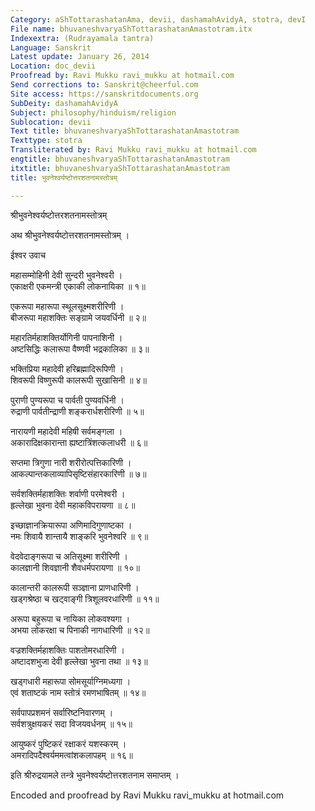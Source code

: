 ```yaml
---
Category: aShTottarashatanAma, devii, dashamahAvidyA, stotra, devI
File name: bhuvaneshvaryaShTottarashatanAmastotram.itx
Indexextra: (Rudrayamala tantra)
Language: Sanskrit
Latest update: January 26, 2014
Location: doc_devii
Proofread by: Ravi Mukku ravi_mukku at hotmail.com
Send corrections to: Sanskrit@cheerful.com
Site access: https://sanskritdocuments.org
SubDeity: dashamahAvidyA
Subject: philosophy/hinduism/religion
Sublocation: devii
Text title: bhuvaneshvaryaShTottarashatanAmastotram
Texttype: stotra
Transliterated by: Ravi Mukku ravi_mukku at hotmail.com
engtitle: bhuvaneshvaryaShTottarashatanAmastotram
itxtitle: bhuvaneshvaryaShTottarashatanAmastotram
title: भुवनेश्वर्यष्टोत्तरशतनामस्तोत्रम्

---
```

  
 श्रीभुवनेश्वर्यष्टोत्तरशतनामस्तोत्रम्   
  
अथ श्रीभुवनेश्वर्यष्टोत्तरशतनामस्तोत्रम् ।  
  
ईश्वर उवाच  
  
महासम्मोहिनी देवी सुन्दरी भुवनेश्वरी ।  
एकाक्षरी एकमन्त्री एकाकी लोकनायिका ॥ १॥  
  
एकरूपा महारूपा स्थूलसूक्ष्मशरीरिणी ।  
बीजरूपा महाशक्तिः सङ्ग्रामे जयवर्धिनी ॥ २॥  
  
महारतिर्महाशक्तिर्योगिनी पापनाशिनी ।  
अष्टसिद्धिः कलारूपा वैष्णवी भद्रकालिका ॥ ३॥  
  
भक्तिप्रिया महादेवी हरिब्रह्मादिरूपिणी ।  
शिवरूपी विष्णुरूपी कालरूपी सुखासिनी ॥ ४॥  
  
पुराणी पुण्यरूपा च पार्वती पुण्यवर्धिनी ।  
रुद्राणी पार्वतीन्द्राणी शङ्करार्धशरीरिणी ॥ ५॥  
  
नारायणी महादेवी महिषी सर्वमङ्गला ।  
अकारादिक्षकारान्ता ह्यष्टात्रिंशत्कलाधरी ॥ ६॥  
  
सप्तमा त्रिगुणा नारी शरीरोत्पत्तिकारिणी ।  
आकल्पान्तकलाव्यापिसृष्टिसंहारकारिणी ॥ ७॥  
  
सर्वशक्तिर्महाशक्तिः शर्वाणी परमेश्वरी ।  
हृल्लेखा भुवना देवी महाकविपरायणा ॥ ८॥  
  
इच्छाज्ञानक्रियारूपा अणिमादिगुणाष्टका ।  
नमः शिवायै शान्तायै शाङ्करि भुवनेश्वरि ॥ ९॥  
  
वेदवेदाङ्गरूपा च अतिसूक्ष्मा शरीरिणी ।  
कालज्ञानी शिवज्ञानी शैवधर्मपरायणा ॥ १०॥  
  
कालान्तरी कालरूपी सञ्ज्ञाना प्राणधारिणी ।  
खड्गश्रेष्ठा च खट्वाङ्गी त्रिशूलवरधारिणी ॥ ११॥  
  
अरूपा बहुरूपा च नायिका लोकवश्यगा ।  
अभया लोकरक्षा च पिनाकी नागधारिणी ॥ १२॥  
  
वज्रशक्तिर्महाशक्तिः पाशतोमरधारिणी ।  
अष्टादशभुजा देवी हृल्लेखा भुवना तथा ॥ १३॥  
  
खड्गधारी महारूपा सोमसूर्याग्निमध्यगा ।  
एवं शताष्टकं नाम स्तोत्रं रमणभाषितम् ॥ १४॥  
  
सर्वपापप्रशमनं सर्वारिष्टनिवारणम् ।  
सर्वशत्रुक्षयकरं सदा विजयवर्धनम् ॥ १५॥  
  
आयुष्करं पुष्टिकरं रक्षाकरं यशस्करम् ।  
अमरादिपदैश्वर्यममत्वांशकलापहम् ॥ १६॥  
  
इति श्रीरुद्रयामले तन्त्रे भुवनेश्वर्यष्टोत्तरशतनाम समाप्तम् ।  
  
Encoded and proofread by Ravi Mukku ravi\_mukku at hotmail.com  
  
